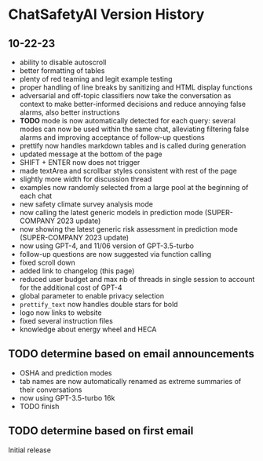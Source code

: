 # ChatSafetyAI Version History

## 10-22-23
- ability to disable autoscroll
- better formatting of tables
- plenty of red teaming and legit example testing
- proper handling of line breaks by sanitizing and HTML display functions
- adversarial and off-topic classifiers now take the conversation as context to make better-informed decisions and reduce annoying false alarms, also better instructions
- **TODO** mode is now automatically detected for each query: several modes can now be used within the same chat, alleviating filtering false alarms and improving acceptance of follow-up questions
- prettify now handles markdown tables and is called during generation
- updated message at the bottom of the page
- SHIFT + ENTER now does not trigger
- made textArea and scrollbar styles consistent with rest of the page
- slightly more width for discussion thread
- examples now randomly selected from a large pool at the beginning of each chat
- new safety climate survey analysis mode
- now calling the latest generic models in prediction mode (SUPER-COMPANY 2023 update)
- now showing the latest generic risk assessment in prediction mode (SUPER-COMPANY 2023 update)
- now using GPT-4, and 11/06 version of GPT-3.5-turbo
- follow-up questions are now suggested via function calling
- fixed scroll down
- added link to changelog (this page)
- reduced user budget and max nb of threads in single session to account for the additional cost of GPT-4
- global parameter to enable privacy selection
- `prettify_text` now handles double stars for bold
- logo now links to website
- fixed several instruction files
- knowledge about energy wheel and HECA 

## TODO determine based on email announcements
- OSHA and prediction modes
- tab names are now automatically renamed as extreme summaries of their conversations
- now using GPT-3.5-turbo 16k
- TODO finish

## TODO determine based on first email
Initial release
